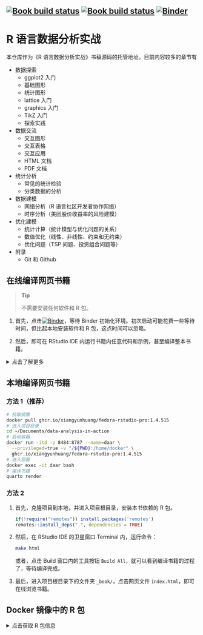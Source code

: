 ## [![Book build status](https://github.com/XiangyunHuang/data-analysis-in-action/workflows/Book-Fedora/badge.svg?event=push)](https://github.com/XiangyunHuang/data-analysis-in-action/actions?workflow=Book-Fedora) [![Book build status](https://github.com/XiangyunHuang/data-analysis-in-action/workflows/Build-Docker/badge.svg?event=push)](https://github.com/XiangyunHuang/data-analysis-in-action/actions?workflow=Build-Docker) [![Binder](https://mybinder.org/badge_logo.svg)](https://mybinder.org/v2/gh/XiangyunHuang/data-analysis-in-action/main?urlpath=rstudio)

# R 语言数据分析实战

本仓库作为《R 语言数据分析实战》书稿源码的托管地址。目前内容较多的章节有

-   数据探索
    -   ggplot2 入门
    -   基础图形
    -   统计图形
    -   lattice 入门
    -   graphics 入门
    -   TikZ 入门
    -   探索实践
-   数据交流
    -   交互图形
    -   交互表格
    -   交互应用
    -   HTML 文档
    -   PDF 文档
-   统计分析
    -   常见的统计检验
    -   分类数据的分析
-   数据建模
    -   网络分析（R 语言社区开发者协作网络）
    -   时序分析（美团股价收益率的风险建模）
-   优化建模
    -   统计计算（统计模型与优化问题的关系）
    -   数值优化（线性、非线性、约束和无约束）
    -   优化问题（TSP 问题、投资组合问题等）
-   附录
    -   Git 和 Github

## 在线编译网页书籍

> **Tip**
>
> 不需要安装任何软件和 R 包。

1.  首先，点击[![Binder](https://mybinder.org/badge_logo.svg)](https://mybinder.org/v2/gh/XiangyunHuang/data-analysis-in-action/main?urlpath=rstudio)，等待 Binder 初始化环境。初次启动可能花费一些等待时间，但比起本地安装软件和 R 包，这点时间可以忽略。

2.  然后，即可在 RStudio IDE 内运行书籍内任意代码和示例，甚至编译整本书籍。

<details>

<summary>点击了解更多</summary>

![Binder 环境](https://github.com/XiangyunHuang/data-analysis-in-action/assets/12031874/238765fd-a348-416f-b68f-b8e751de3244)

</details>

## 本地编译网页书籍

### 方法 1（推荐）

``` bash
# 拉取镜像
docker pull ghcr.io/xiangyunhuang/fedora-rstudio-pro:1.4.515
# 进入项目目录
cd ~/Documents/data-analysis-in-action
# 启动容器
docker run -itd -p 8484:8787 --name=daar \
  --privileged=true -v "/${PWD}:/home/docker" \
  ghcr.io/xiangyunhuang/fedora-rstudio-pro:1.4.515
# 进入容器
docker exec -it daar bash
# 编译书籍
quarto render
```

### 方法 2

1.  首先，克隆项目到本地，并进入项目根目录，安装本书依赖的 R 包。

    ``` r
    if(!require("remotes")) install.packages('remotes')
    remotes::install_deps(".", dependencies = TRUE)
    ```

2.  然后，在 RStudio IDE 的卫星窗口 Terminal 内，运行命令：

    ``` bash
    make html
    ```

    或者，点击 Build 窗口内的工具按钮 `Build All`，就可以看到编译书籍的过程了，等待编译完成。

3.  最后，进入项目根目录下的文件夹 `_book/`，点击网页文件 `index.html`，即可在线浏览书籍。

## Docker 镜像中的 R 包

<details>

<summary>点击获取 R 包信息</summary>

``` r
pkg_dep <- desc::desc_get_deps()
pkg_dep <- pkg_dep[pkg_dep$type == "Imports", "package"]
xfun::session_info(packages = pkg_dep, dependencies = FALSE)
```

```         
R version 4.3.3 (2024-02-29)
Platform: x86_64-apple-darwin20 (64-bit)
Running under: macOS Sonoma 14.3.1, RStudio 2023.12.1.402

Locale: en_US.UTF-8 / en_US.UTF-8 / en_US.UTF-8 / C / en_US.UTF-8 / en_US.UTF-8

Package version:
  BB_2019.10.1              beanplot_1.3.1            broom_1.0.5              
  car_3.1.2                 coin_1.4.3                data.table_1.15.2        
  datasauRus_0.1.8          dbplyr_2.4.0              downlit_0.4.3            
  dplyr_1.1.4               DT_0.32                   dunn.test_1.3.5          
  dygraphs_1.1.1.6          e1071_1.7.14              ECOSolveR_0.5.5          
  GA_3.2.4                  ggalluvial_0.12.5         gganimate_1.0.9          
  ggbeeswarm_0.7.2          ggbump_0.1.99999          ggdensity_1.0.0          
  ggeffects_1.5.0           ggExtra_0.10.1            ggforce_0.4.2            
  ggfortify_0.4.16          ggmosaic_0.3.3            ggnewscale_0.4.10        
  ggplot2_3.5.0             ggraph_2.2.0              ggrepel_0.9.5            
  ggridges_0.5.6            ggsignif_0.6.4            ggstats_0.5.1            
  ggstream_0.1.0            ggthemes_5.1.0            ggTimeSeries_1.0.2       
  ggVennDiagram_1.5.2       ggwordcloud_0.6.1         gifski_1.12.0.2          
  gt_0.10.1                 hexbin_1.28.3             HistData_0.9.1           
  jiebaR_0.11               kernlab_0.9.32            knitr_1.45               
  latticeExtra_0.6.30       lvplot_0.2.1              magick_2.8.3             
  maps_3.4.2                misc3d_0.9.1              nloptr_2.0.3             
  nomnoml_0.3.0             patchwork_1.2.0           pdftools_3.4.0           
  plot3D_1.4.1              plotly_4.10.4             pROC_1.18.5              
  purrr_1.0.2               pwr_1.3.0                 quadprog_1.5.8           
  quantmod_0.4.26           ragg_1.2.7                ROI_1.0.1                
  ROI.plugin.ecos_1.0.2     ROI.plugin.glpk_1.0.0     ROI.plugin.nloptr_1.0.1  
  ROI.plugin.quadprog_1.0.1 ROI.plugin.scs_1.1.2      rootSolve_1.8.2.4        
  RSQLite_2.3.5             scs_3.2.4                 showtext_0.9.7           
  spacyr_1.3.0              text2vec_0.6.4            tidygraph_1.3.1          
  tikzDevice_0.12.6         tinyplot_0.0.5.9000       titanic_0.1.0            
  treemapify_2.5.6          TSP_1.2.4                 vcd_1.4.12               
  vioplot_0.4.0             visNetwork_2.1.2          webshot2_0.1.1           
  xml2_1.3.6                xts_0.13.2  
```

</details>
